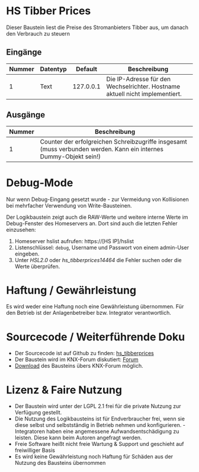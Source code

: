 # HS Tibber Prices

Dieser Baustein liest die Preise des Stromanbieters Tibber aus, um danach den Verbrauch zu steuern

## Eingänge

| Nummer | Datentyp | Default   | Beschreibung                                                                                                                              |
|--------|----------|-----------|-------------------------------------------------------------------------------------------------------------------------------------------|
| 1      | Text     | 127.0.0.1 | Die IP-Adresse für den Wechselrichter. Hostname aktuell nicht implementiert.                                                              |

## Ausgänge

| Nummer   | Beschreibung                                                                                                      |
|----------|-------------------------------------------------------------------------------------------------------------------|
| 1        | Counter der erfolgreichen Schreibzugriffe insgesamt (muss verbunden werden. Kann ein internes Dummy-Objekt sein!) |

# Debug-Mode

Nur wenn Debug-Eingang gesetzt wurde - zur Vermeidung von Kollisionen bei mehrfacher Verwendung von Write-Bausteinen.

Der Logikbaustein zeigt auch die RAW-Werte und weitere interne Werte im Debug-Fenster des Homeservers an. Dort sind auch
die letzten Fehler einzusehen:

1. Homeserver hslist aufrufen: https://[HS IP]/hslist
2. Listenschlüssel: `debug`, Username und Passwort von einem admin-User eingeben.
3. Unter *HSL2.0* oder *hs_tibberprices14464* die Fehler suchen oder die Werte überprüfen.

# Haftung / Gewährleistung

Es wird weder eine Haftung noch eine Gewährleistung übernommen. Für den Betrieb ist der Anlagenbetreiber bzw. Integrator
verantwortlich.

# Sourcecode / Weiterführende Doku

* Der Sourcecode ist auf Github zu finden: [hs_tibberprices](https://github.com/SvenBunge/hs_tibberprices)
* Der Baustein wird im KNX-Forum
  diskutiert: [Forum](https://knx-user-forum.de/forum/%C3%B6ffentlicher-bereich/knx-eib-forum/1842460-tibber-preise-auf-dem-homeserver)
* [Download](https://service.knx-user-forum.de/?comm=download&id=14464) des Bausteins übers KNX-Forum möglich.

# Lizenz & Faire Nutzung

* Der Baustein wird unter der LGPL 2.1 frei für die private Nutzung zur Verfügung gestellt.
* Die Nutzung des Logikbausteins ist für Endverbraucher frei, wenn sie diese selbst und selbstständig in Betrieb nehmen
  und konfigurieren. - Integratoren haben eine angemessene Aufwandsentschädigung zu leisten. Diese kann beim Autoren angefragt werden. 
* Freie Software heißt nicht freie Wartung & Support und geschieht auf freiwilliger Basis
* Es wird keine Gewährleistung noch Haftung für Schäden aus der Nutzung des Bausteins übernommen
